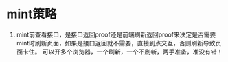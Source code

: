 # mint策略

1. mint前查看接口，是接口返回proof还是前端刷新返回proof来决定是否需要mint时刷新页面，如果是接口返回就不需要，直接到点交互，否则刷新导致页面卡住。
可以开多个浏览器，一个刷新，一个不刷新，两手准备，准没有错！